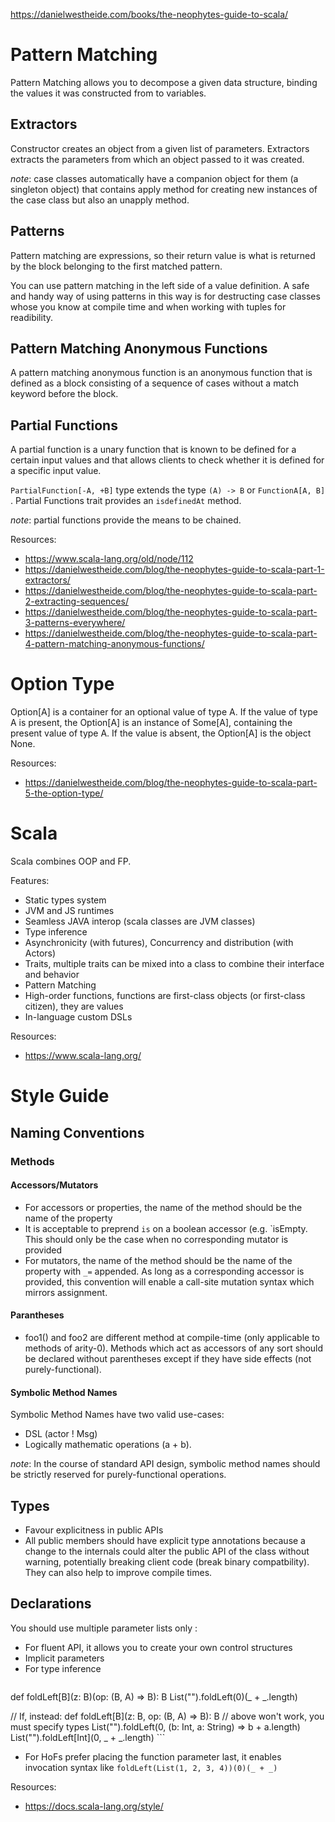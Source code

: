 https://danielwestheide.com/books/the-neophytes-guide-to-scala/

# Pattern Matching

Pattern Matching allows you to decompose a given data structure, binding the values it was constructed from to variables.

## Extractors

Constructor creates an object from a given list of parameters.
Extractors extracts the parameters from which an object passed to it was created. 

_note_: case classes automatically have a companion object for them (a singleton object) that contains apply method for creating new instances of the case class but also an unapply method.

## Patterns

Pattern matching are expressions, so their return value is what is returned by the block belonging to the first matched pattern.

You can use pattern matching in the left side of a value definition. A safe and handy way of using patterns in this way is for destructing case classes whose you know at compile time and when working with tuples for readibility.

## Pattern Matching Anonymous Functions

A pattern matching anonymous function is an anonymous function that is defined as a block consisting of a sequence of cases without a match keyword before the block.

## Partial Functions

A partial function is a unary function that is known to be defined for a certain input values and that allows clients to check whether it is defined for a specific input value.

`PartialFunction[-A, +B]` type extends the type `(A) -> B` or `FunctionA[A, B]` . Partial Functions trait provides an `isdefinedAt` method.

_note_: partial functions provide the means to be chained.

Resources:
- https://www.scala-lang.org/old/node/112
- https://danielwestheide.com/blog/the-neophytes-guide-to-scala-part-1-extractors/
- https://danielwestheide.com/blog/the-neophytes-guide-to-scala-part-2-extracting-sequences/
- https://danielwestheide.com/blog/the-neophytes-guide-to-scala-part-3-patterns-everywhere/
- https://danielwestheide.com/blog/the-neophytes-guide-to-scala-part-4-pattern-matching-anonymous-functions/

# Option Type

Option[A] is a container for an optional value of type A. If the value of type A is present, the Option[A] is an instance of Some[A], containing the present value of type A. If the value is absent, the Option[A] is the object None. 


Resources:
- https://danielwestheide.com/blog/the-neophytes-guide-to-scala-part-5-the-option-type/

# Scala

Scala combines OOP and FP.

Features:
- Static types system
- JVM and JS runtimes
- Seamless JAVA interop (scala classes are JVM classes)
- Type inference
- Asynchronicity (with futures), Concurrency and distribution (with Actors)
- Traits, multiple traits can be mixed into a class to combine their interface and behavior
- Pattern Matching
- High-order functions, functions are first-class objects (or first-class citizen), they are values
- In-language custom DSLs

Resources:
- https://www.scala-lang.org/

# Style Guide

## Naming Conventions

### Methods
  
#### Accessors/Mutators

- For accessors or properties, the name of the method should be the name of the property
- It is acceptable to preprend `is` on a boolean accessor (e.g. `isEmpty. This should only be the case when no corresponding mutator is provided
- For mutators, the name of the method should be the name of the property with `_=` appended. As long as a corresponding accessor is provided, this convention will enable a call-site mutation syntax which mirrors assignment.

#### Parantheses

- foo1() and foo2 are different method at compile-time (only applicable to methods of arity-0). Methods which act as accessors of any sort should be declared without parentheses except if they have side effects (not purely-functional).

#### Symbolic Method Names

Symbolic Method Names have two valid use-cases: 
  - DSL (actor ! Msg)
  - Logically mathematic operations (a + b). 

_note_: In the course of standard API design, symbolic method names should be strictly reserved for purely-functional operations.

## Types

- Favour explicitness in public APIs
- All public members should have explicit type annotations because a change to the internals could alter the public API of the class without warning, potentially breaking client code (break binary compatbility). They can also help to improve compile times.

## Declarations

You should use multiple parameter lists only :
  - For fluent API, it allows you to create your own control structures
  - Implicit parameters
  - For type inference
    ```scala
  def foldLeft[B](z: B)(op: (B, A) => B): B
  List("").foldLeft(0)(_ + _.length)

  // If, instead:
  def foldLeft[B](z: B, op: (B, A) => B): B
  // above won't work, you must specify types
  List("").foldLeft(0, (b: Int, a: String) => b + a.length)
  List("").foldLeft[Int](0, _ + _.length)
    ```

- For HoFs prefer placing the function parameter last, it enables invocation syntax like `foldLeft(List(1, 2, 3, 4))(0)(_ + _)`

Resources:
- https://docs.scala-lang.org/style/
